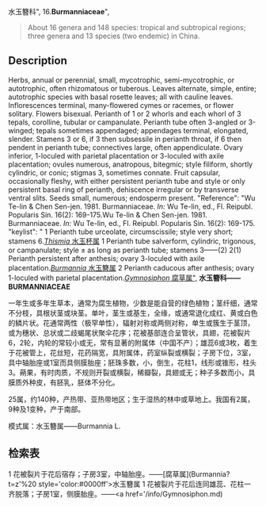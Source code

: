 水玉簪科",
16.**Burmanniaceae**",

> About 16 genera and 148 species: tropical and subtropical regions; three genera and 13 species (two endemic) in China.

## Description
Herbs, annual or perennial, small, mycotrophic, semi-mycotrophic, or autotrophic, often rhizomatous or tuberous. Leaves alternate, simple, entire; autotrophic species with basal rosette leaves; all with cauline leaves. Inflorescences terminal, many-flowered cymes or racemes, or flower solitary. Flowers bisexual. Perianth of 1 or 2 whorls and each whorl of 3 tepals, corolline, tubular or campanulate. Perianth tube often 3-angled or 3-winged; tepals sometimes appendaged; appendages terminal, elongated, slender. Stamens 3 or 6, if 3 then subsessile in perianth throat, if 6 then pendent in perianth tube; connectives large, often appendiculate. Ovary inferior, 1-loculed with parietal placentation or 3-loculed with axile placentation; ovules numerous, anatropous, bitegmic; style filiform, shortly cylindric, or conic; stigmas 3, sometimes connate. Fruit capsular, occasionally fleshy, with either persistent perianth tube and style or only persistent basal ring of perianth, dehiscence irregular or by transverse ventral slits. Seeds small, numerous; endosperm present.
  "Reference": "Wu Te-lin &amp; Chen Sen-jen. 1981. Burmanniaceae. *In:* Wu Te-lin, ed., Fl. Reipubl. Popularis Sin. 16(2): 169-175.Wu Te-lin &amp; Chen Sen-jen. 1981. Burmanniaceae. *In:* Wu Te-lin, ed., Fl. Reipubl. Popularis Sin. 16(2): 169-175.
  "keylist": "
1 Perianth tube urceolate, circumscissile; style very short; stamens 6.[*Thismia* 水玉杯属](Thismia.md)
1 Perianth tube salverform, cylindric, trigonous, or campanulate; style ± as long as perianth tube; stamens 3——(2)
2(1) Perianth persistent after anthesis; ovary 3-loculed with axile placentation.[*Burmannia* 水玉簪属](Burmannia.md)
2 Perianth caducous after anthesis; ovary 1-loculed with parietal placentation.[*Gymnosiphon* 腐草属",](Gymnosiphon.md)
**水玉簪科——BURMANNIACEAE**

一年生或多年生草本，通常为腐生植物，少数是能自营的绿色植物；茎纤细，通常不分枝，具根状茎或块茎。单叶，茎生或基生，全缘，或通常退化成红、黄或白色的鳞片状。花通常两性（极罕单性），辐射对称或两侧对称，单生或簇生于茎顶，或为穗状、总状或二歧蝎尾状聚伞花序；花被基部连合呈管状，具翅，花被裂片6，2轮，内轮的常较小或无，常有显著的附属体（中国不产）；雄蕊6或3枚，着生于花被管上，花丝短，花药隔宽，具附属体，药室纵裂或横裂；子房下位，3室，具中轴胎座或1室而具侧膜胎座；胚珠多数，小，倒生，花柱1，线形或锥形，柱头3。蒴果，有时肉质，不规则开裂或横裂，稀瓣裂，具翅或无；种子多数而小，具膜质外种皮，有胚乳，胚体不分化。

25属，约140种，产热带、亚热带地区；生于湿热的林中或草地上。我国有2属，9种及1变种，产于南部。

模式属：水玉簪属——Burmannia L.

## 检索表

1 花被裂片于花后宿存；子房3室，中轴胎座。——[腐草属](Burmannia?t=z'%20 style='color:#0000ff'>水玉簪属</a>
1 花被裂片于花后连同雄蕊、花柱一齐脱落；子房1室，侧膜胎座。——<a href='/info/Gymnosiphon.md)
